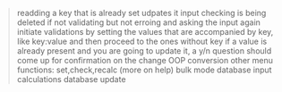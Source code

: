 > readding a key that is already set udpates it
> input checking is being deleted if not validating but not erroing and asking the input again
> initiate validations by setting the values that are accompanied by key, like key:value and then proceed to the ones without key
> if a value is already present and you are going to update it, a y/n question should come up for confirmation on the change
> OOP conversion
> other menu functions: set,check,recalc (more on help)
> bulk mode
> database input
> calculations
> database update